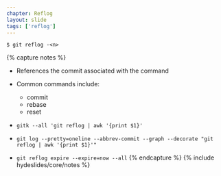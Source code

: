 ```yaml
---
chapter: Reflog
layout: slide
tags: ['reflog']
---
```


	$ git reflog -<n>


{% capture notes %}
* References the commit associated with the command
* Common commands include:
	* commit
	* rebase
	* reset

* `gitk --all 'git reflog | awk '{print $1}'`
* `git log --pretty=oneline --abbrev-commit --graph --decorate "git reflog | awk '{print $1}'"`

* `git reflog expire --expire=now --all`
{% endcapture %}
{% include hydeslides/core/notes %}